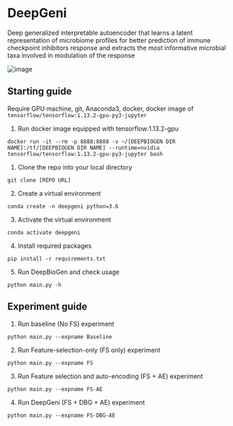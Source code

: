 # DeepGeni

Deep generalized interpretable autoencoder that learns a latent representation of microbiome profiles for better prediction of immune checkpoint inhibitors response and extracts the most informative microbial taxa involved in modulation of the response

![image](https://user-images.githubusercontent.com/19569318/196018569-80e936ed-fb30-4a48-ae11-adb787a39efa.png)

## Starting guide
Require GPU machine, git, Anaconda3, docker, docker image of `tensorflow/tensorflow:1.13.2-gpu-py3-jupyter`

1. Run docker image equipped with tensorflow:1.13.2-gpu
```
docker run -it --rm -p 8888:8888 -v ~/[DEEPBIOGEN DIR NAME]:/tf/[DEEPBIOGEN DIR NAME] --runtime=nvidia tensorflow/tensorflow:1.13.2-gpu-py3-jupyter bash
```

1. Clone the repo into your local directory
```
git clone [REPO URL]
```
2. Create a virtual environment
```
conda create -n deepgeni python=3.6
```
3. Activate the virtual environment
```
conda activate deepgeni
```
4. Install required packages
```
pip install -r requirements.txt
```
5. Run DeepBioGen and check usage
```
python main.py -h
```

## Experiment guide

1. Run baseline (No FS) experiment
```
python main.py --expname Baseline
```

2. Run Feature-selection-only (FS only) experiment
```
python main.py --expname FS
```

3. Run Feature selection and auto-encoding (FS + AE) experiment
```
python main.py --expname FS-AE
```

4. Run DeepGeni (FS + DBG + AE) experiment
```
python main.py --expname FS-DBG-AE
```

